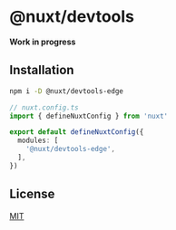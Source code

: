 # @nuxt/devtools

**Work in progress**

## Installation

```bash
npm i -D @nuxt/devtools-edge
```

```ts
// nuxt.config.ts
import { defineNuxtConfig } from 'nuxt'

export default defineNuxtConfig({
  modules: [
    '@nuxt/devtools-edge',
  ],
})
```

## License

[MIT](./LICENSE)
